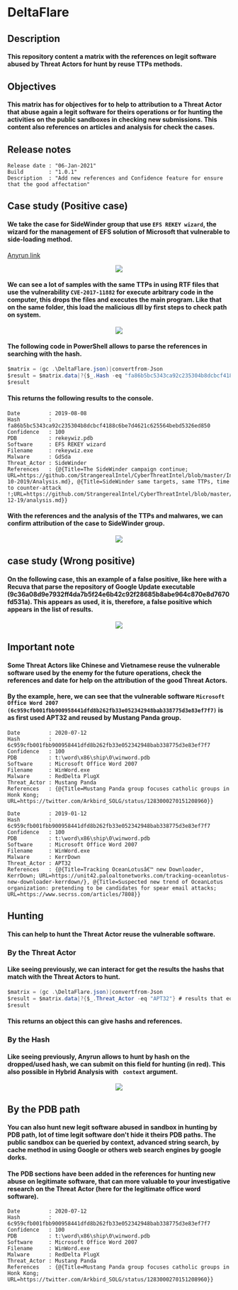 # DeltaFlare
## Description
#### This repository content a matrix with the references on legit software abused by Threat Actors for hunt by reuse TTPs methods.
## Objectives
#### This matrix has for objectives for to help to attribution to a Threat Actor that abuse again a legit software for theirs operations or for hunting the activities on the public sandboxes in checking new submissions. This content also references on articles and analysis for check the cases.
## Release notes 

```
Release date : "06-Jan-2021"
Build        : "1.0.1"
Description  : "Add new references and Confidence feature for ensure that the good affectation"
```

## Case study (Positive case)
#### We take the case for SideWinder group that use ``` EFS REKEY wizard ```, the wizard for the management of EFS solution of Microsoft that vulnerable to side-loading method.

<a href="https://app.any.run/submissions/#filehash:fa86b5bc5343ca92c235304b8dcbcf4188c6be7d4621c625564bebd5326ed850">Anyrun link</a>

<p align="center"><img src="https://raw.githubusercontent.com/StrangerealIntel/DeltaFlare/main/Pictures/Anyrun-Sidewinder.png"></img></p>

#### We can see a lot of samples with the same TTPs in using RTF files that use the vulnerability ```CVE-2017-11882``` for execute arbitrary code in the computer, this drops the files and executes the main program. Like that on the same folder, this load the malicious dll by first steps to check path on system.

<p align="center"><img src="https://raw.githubusercontent.com/StrangerealIntel/DeltaFlare/main/Pictures/Anyrun-Sidewinder-DLL.png"></img></p>

#### The following code in PowerShell allows to parse the references in searching with the hash.

```c#
$matrix = (gc .\DeltaFlare.json)|convertfrom-Json
$result = $matrix.data|?{$_.Hash -eq "fa86b5bc5343ca92c235304b8dcbcf4188c6be7d4621c625564bebd5326ed850"} # results that equal to the hash
$result
```

#### This returns the following results to the console.

```
Date         : 2019-08-08
Hash         : fa86b5bc5343ca92c235304b8dcbcf4188c6be7d4621c625564bebd5326ed850
Confidence   : 100
PDB          : rekeywiz.pdb
Software     : EFS REKEY wizard
Filename     : rekeywiz.exe
Malware      : GdSda
Threat_Actor : SideWinder
References   : {@{Title=The SideWinder campaign continue; URL=https://github.com/StrangerealIntel/CyberThreatIntel/blob/master/Indian/APT/SideWinder/11-10-2019/Analysis.md}, @{Title=SideWinder same targets, same TTPs, time to counter-attack !;URL=https://github.com/StrangerealIntel/CyberThreatIntel/blob/master/Indian/APT/SideWinder/25-12-19/analysis.md}}
```

#### With the references and the analysis of the TTPs and malwares, we can confirm attribution of the case to SideWinder group.

<p align="center"><img src="https://raw.githubusercontent.com/StrangerealIntel/DeltaFlare/main/Pictures/Anyrun-Sidewinder-confirm.png"></img></p>

## case study (Wrong positive)

#### On the following case, this an example of a false positive, like here with a Recuva that parse the repository of Google Update executable (9c36a08d9e7932ff4da7b5f24e6b42c92f28685b8abe964c870e8d7670fd531a). This appears as used, it is, therefore, a false positive which appears in the list of results.

<p align="center"><img src="https://raw.githubusercontent.com/StrangerealIntel/DeltaFlare/main/Pictures/Anyrun-Recuva.png"></img></p>

## Important note
#### Some Threat Actors like Chinese and Vietnamese reuse the vulnerable software used by the enemy for the future operations, check the references and date for help on the attribution of the good Threat Actors.

#### By the example, here, we can see that the vulnerable software ```Microsoft Office Word 2007 (6c959cfb001fbb900958441dfd8b262fb33e052342948bab338775d3e83ef7f7)``` is as first used APT32 and reused by Mustang Panda group.

```
Date         : 2020-07-12
Hash         : 6c959cfb001fbb900958441dfd8b262fb33e052342948bab338775d3e83ef7f7
Confidence   : 100
PDB          : t:\word\x86\ship\0\winword.pdb
Software     : Microsoft Office Word 2007
Filename     : WinWord.exe
Malware      : RedDelta PlugX
Threat_Actor : Mustang Panda
References   : {@{Title=Mustang Panda group focuses catholic groups in Honk Kong; URL=https://twitter.com/Arkbird_SOLG/status/1283000270151208960}}

Date         : 2019-01-12
Hash         : 6c959cfb001fbb900958441dfd8b262fb33e052342948bab338775d3e83ef7f7
Confidence   : 100
PDB          : t:\word\x86\ship\0\winword.pdb
Software     : Microsoft Office Word 2007
Filename     : WinWord.exe
Malware      : KerrDown
Threat_Actor : APT32
References   : {@{Title=Tracking OceanLotusâ€™ new Downloader, KerrDown; URL=https://unit42.paloaltonetworks.com/tracking-oceanlotus-new-downloader-kerrdown/}, @{Title=Suspected new trend of OceanLotus organization: pretending to be candidates for spear email attacks; URL=https://www.secrss.com/articles/7808}}
```

## Hunting
#### This can help to hunt the Threat Actor reuse the vulnerable software.
### By the Threat Actor

#### Like seeing previously, we can interact for get the results the hashs that match with the Threat Actors to hunt.

```c#
$matrix = (gc .\DeltaFlare.json)|convertfrom-Json
$result = $matrix.data|?{$_.Threat_Actor -eq "APT32"} # results that equal to the APT32
$result
```
#### This returns an object this can give hashs and references.

### By the Hash

#### Like seeing previously, Anyrun allows to hunt by hash on the dropped/used hash, we can submit on this field for hunting (in red). This also possible in Hybrid Analysis with ``` context``` argument.

<p align="center"><img src="https://raw.githubusercontent.com/StrangerealIntel/DeltaFlare/main/Pictures/Anyrun-Hash.png"></img></p>

## By the PDB path

#### You can also hunt new legit software abused in sandbox in hunting by PDB path, lot of time legit software don't hide it theirs PDB paths. The public sandbox can be queried by context, advanced string search, by cache method in using Google or others web search engines by google dorks.

#### The PDB sections have been added in the references for hunting new abuse on legitimate software, that can more valuable to your investigative research on the Threat Actor (here for the legitimate office word software).

```
Date         : 2020-07-12
Hash         : 6c959cfb001fbb900958441dfd8b262fb33e052342948bab338775d3e83ef7f7
Confidence   : 100
PDB          : t:\word\x86\ship\0\winword.pdb
Software     : Microsoft Office Word 2007
Filename     : WinWord.exe
Malware      : RedDelta PlugX
Threat_Actor : Mustang Panda
References   : {@{Title=Mustang Panda group focuses catholic groups in Honk Kong; URL=https://twitter.com/Arkbird_SOLG/status/1283000270151208960}}
```
